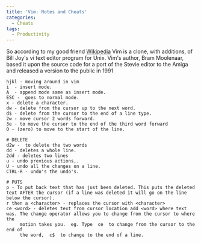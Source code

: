 ```yaml
---
title: 'Vim: Notes and Cheats'
categories:
  - Cheats
tags:
  - Productivity
---
```


So according to my good friend [Wikipedia](<https://en.wikipedia.org/wiki/Vim_(text_editor)>) Vim is a clone, with additions, of Bill Joy's vi text editor program for Unix. Vim's author, Bram Moolenaar, based it upon the source code for a port of the Stevie editor to the Amiga and released a version to the public in 1991

```
hjkl - moving around in vim
i  - insert mode.
A  - append mode same as insert mode.
ESC -  goes to normal mode.
x - delete a character.
dw - delete from the cursor up to the next word.
d$ - delete from the cursor to the end of a line type.
2w - move cursor 2 words forward.
3e - to move the cursor to the end of the third word forward
0 - (zero) to move to the start of the line.

# DELETE
d2w -  to delete the two words
dd - deletes a whole line.
2dd - deletes two lines
u - undo previous actions,.
U - undo all the changes on a line.
CTRL-R - undo's the undo's.

# PUTS
p - To put back text that has just been deleted. This puts the deleted text AFTER the cursor (if a line was deleted it will go on the line below the cursor).
r then a <character> - replaces the cursor with <character>
ce <word> - deletes text from cursor location add <word> where text was. The change operator allows you to change from the cursor to where the
     motion takes you.  eg. Type  ce  to change from the cursor to the end of
     the word,  c$  to change to the end of a line.

```
